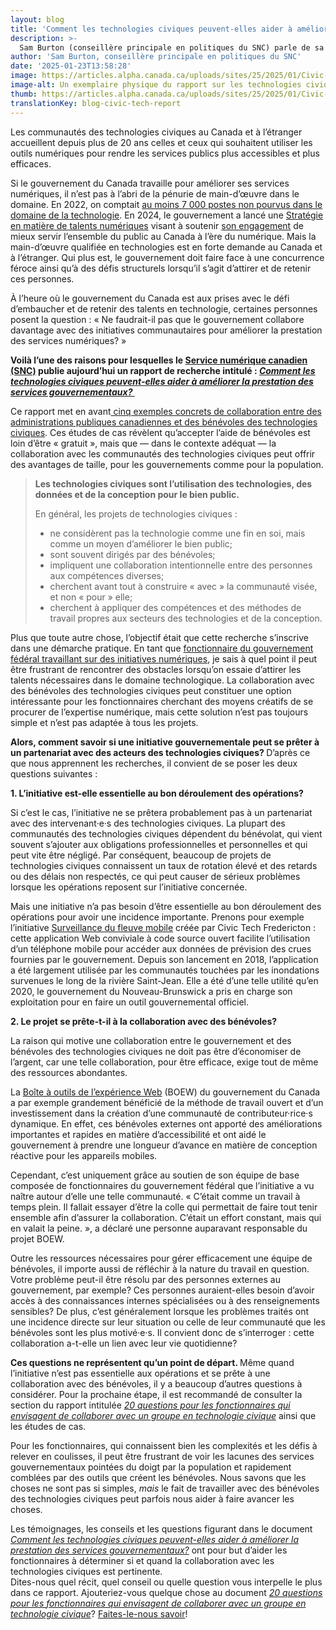 ```yaml
---
layout: blog
title: 'Comment les technologies civiques peuvent-elles aider à améliorer la prestation des services gouvernementaux?'
description: >-
  Sam Burton (conseillère principale en politiques du SNC) parle de sa recherche sur les façons dont le gouvernement peut tirer le meilleur parti de ses collaborations avec les groupes de technologies civiques.
author: 'Sam Burton, conseillère principale en politiques du SNC'
date: '2025-01-23T13:58:28'
image: https://articles.alpha.canada.ca/uploads/sites/25/2025/01/Civic-tech-blog-visual_Blog_Post_FR.jpg
image-alt: Un exemplaire physique du rapport sur les technologies civiques "Comment les technologies civiques peuvent-elles aider à améliorer la prestation des services gouvernementaux?" et des versions numériques du même rapport sur un ordinateur portable et sur un téléphone intelligent.
thumb: https://articles.alpha.canada.ca/uploads/sites/25/2025/01/Civic-tech-blog-visual_Blog_Post_FR.jpg
translationKey: blog-civic-tech-report
---
```


<p>Les communautés des technologies civiques au Canada et à l’étranger accueillent depuis plus de 20 ans celles et ceux qui souhaitent utiliser les outils numériques pour rendre les services publics plus accessibles et plus efficaces.</p>



<p>Si le gouvernement du Canada travaille pour améliorer ses services numériques, il n’est pas à l’abri de la pénurie de main-d’œuvre dans le domaine. En 2022, on comptait <a href="https://policyoptions.irpp.org/fr/magazines/october-2022/ottawa-manque-milliers-travailleurs-ti/" target="_blank" rel="noreferrer noopener">au moins 7&nbsp;000&nbsp;postes non pourvus dans le domaine de la technologie</a>. En 2024, le gouvernement a lancé une <a href="https://www.canada.ca/fr/gouvernement/systeme/gouvernement-numerique/strategie-talents-numeriques.html" target="_blank" rel="noreferrer noopener">Stratégie en matière de talents numériques</a> visant à soutenir <a href="https://www.canada.ca/fr/gouvernement/systeme/gouvernement-numerique/plans-strategiques-operations-numeriques-gouvernement-canada/ambition-numerique-canada.html" target="_blank" rel="noreferrer noopener">son engagement</a> de mieux servir l’ensemble du public au Canada à l’ère du numérique. Mais la main-d’œuvre qualifiée en technologies est en forte demande au Canada et à l’étranger. Qui plus est, le gouvernement doit faire face à une concurrence féroce ainsi qu’à des défis structurels lorsqu’il s’agit d’attirer et de retenir ces personnes.</p>



<p>À l’heure où le gouvernement du Canada est aux prises avec le défi d’embaucher et de retenir des talents en technologie, certaines personnes posent la question&nbsp;: «&nbsp;Ne faudrait-il pas que le gouvernement collabore davantage avec des initiatives communautaires pour améliorer la prestation des services numériques?&nbsp;»&nbsp;</p>



<p><strong>Voilà l’une des raisons pour lesquelles le <a href="https://www.linkedin.com/company/cds-snc/?viewAsMember=true" target="_blank" rel="noreferrer noopener">Service numérique canadien (SNC)</a> publie aujourd’hui un rapport de recherche intitulé : <em><a href="https://numerique.canada.ca/rapports/rapport-technologies-civiques-2025.pdf" target="_blank" rel="noreferrer noopener">Comment les technologies civiques peuvent-elles aider à améliorer la prestation des services gouvernementaux? </a></em></strong></p>



<p>Ce rapport met en avant<a href="https://numerique.canada.ca/rapports/rapport-technologies-civiques-2025.pdf#page=5" target="_blank" rel="noreferrer noopener"> cinq exemples concrets de collaboration entre des administrations publiques canadiennes et des bénévoles des technologies civiques</a>. Ces études de cas révèlent qu’accepter l’aide de bénévoles est loin d’être «&nbsp;gratuit&nbsp;», mais que — dans le contexte adéquat — la collaboration avec les communautés des technologies civiques peut offrir des avantages de taille, pour les gouvernements comme pour la population.</p>



<blockquote class="wp-block-quote is-layout-flow wp-block-quote-is-layout-flow">
<p><strong>Les technologies civiques sont l’utilisation des technologies, des données et de la conception pour le bien public.&nbsp;</strong></p>



<p>En général, les projets de technologies civiques&nbsp;:&nbsp;</p>



<ul class="wp-block-list">
<li>ne considèrent pas la technologie comme une fin en soi, mais comme un moyen d’améliorer le bien public;</li>



<li>sont souvent dirigés par des bénévoles;</li>



<li>impliquent une collaboration intentionnelle entre des personnes aux compétences diverses;</li>



<li>cherchent avant tout à construire «&nbsp;avec&nbsp;» la communauté visée, et non «&nbsp;pour&nbsp;» elle;</li>



<li>cherchent à appliquer des compétences et des méthodes de travail propres aux secteurs des technologies et de la conception.</li>
</ul>
</blockquote>



<p>Plus que toute autre chose, l’objectif était que cette recherche s’inscrive dans une démarche pratique. En tant que <a href="https://www.linkedin.com/in/samanthaburton/" target="_blank" rel="noreferrer noopener">fonctionnaire du gouvernement fédéral travaillant sur des initiatives numériques</a>, je sais à quel point il peut être frustrant de rencontrer des obstacles lorsqu’on essaie d’attirer les talents nécessaires dans le domaine technologique. La collaboration avec des bénévoles des technologies civiques peut constituer une option intéressante pour les fonctionnaires cherchant des moyens créatifs de se procurer de l’expertise numérique, mais cette solution n’est pas toujours simple et n’est pas adaptée à tous les projets.</p>



<p><strong>Alors, comment savoir si une initiative gouvernementale peut se prêter à un partenariat avec des acteurs des technologies civiques? </strong>D’après ce que nous apprennent les recherches, il convient de se poser les deux questions suivantes :</p>



<p><strong>1. L’initiative est-elle essentielle au bon déroulement des opérations?</strong></p>



<p>Si c’est le cas, l’initiative ne se prêtera probablement pas à un partenariat avec des intervenant·e·s des technologies civiques. La plupart des communautés des technologies civiques dépendent du bénévolat, qui vient souvent s’ajouter aux obligations professionnelles et personnelles et qui peut vite être négligé. Par conséquent, beaucoup de projets de technologies civiques connaissent un taux de rotation élevé et des retards ou des délais non respectés, ce qui peut causer de sérieux problèmes lorsque les opérations reposent sur l’initiative concernée.&nbsp;</p>



<p>Mais une initiative n’a pas besoin d’être essentielle au bon déroulement des opérations pour avoir une incidence importante. Prenons pour exemple l’initiative <a href="https://geonb.snb.ca/rwm/#fr" target="_blank" rel="noreferrer noopener">Surveillance du fleuve mobile</a> créée par Civic Tech Fredericton&nbsp;: cette application Web conviviale à code source ouvert facilite l’utilisation d’un téléphone mobile pour accéder aux données de prévision des crues fournies par le gouvernement. Depuis son lancement en 2018, l’application a été largement utilisée par les communautés touchées par les inondations survenues le long de la rivière Saint-Jean. Elle a été d’une telle utilité qu’en 2020, le gouvernement du Nouveau-Brunswick a pris en charge son exploitation pour en faire un outil gouvernemental officiel.</p>



<p><strong>2. Le projet se prête-t-il à la collaboration avec des bénévoles?</strong></p>



<p>La raison qui motive une collaboration entre le gouvernement et des bénévoles des technologies civiques ne doit pas être d’économiser de l’argent, car une telle collaboration, pour être efficace, exige tout de même des ressources abondantes.&nbsp;</p>



<p>La <a href="https://wet-boew.github.io/wet-boew/index-fr.html" target="_blank" rel="noreferrer noopener">Boîte à outils de l’expérience Web</a> (BOEW) du gouvernement du Canada a par exemple grandement bénéficié de la méthode de travail ouvert et d’un investissement dans la création d’une communauté de contributeur·rice·s dynamique. En effet, ces bénévoles externes ont apporté des améliorations importantes et rapides en matière d’accessibilité et ont aidé le gouvernement à prendre une longueur d’avance en matière de conception réactive pour les appareils mobiles.&nbsp;</p>



<p>Cependant, c’est uniquement grâce au soutien de son équipe de base composée de fonctionnaires du gouvernement fédéral que l’initiative a vu naître autour d’elle une telle communauté. «&nbsp;C’était comme un travail à temps plein. Il fallait essayer d’être la colle qui permettait de faire tout tenir ensemble afin d’assurer la collaboration. C’était un effort constant, mais qui en valait la peine.&nbsp;», a déclaré une personne auparavant responsable du projet BOEW.</p>



<p>Outre les ressources nécessaires pour gérer efficacement une équipe de bénévoles, il importe aussi de réfléchir à la nature du travail en question. Votre problème peut-il être résolu par des personnes externes au gouvernement, par exemple? Ces personnes auraient-elles besoin d’avoir accès à des connaissances internes spécialisées ou à des renseignements sensibles? De plus, c’est généralement lorsque les problèmes traités ont une incidence directe sur leur situation ou celle de leur communauté que les bénévoles sont les plus motivé·e·s. Il convient donc de s’interroger&nbsp;: cette collaboration a-t-elle un lien avec leur vie quotidienne?&nbsp;</p>



<p><strong>Ces questions ne représentent qu’un point de départ. </strong>Même quand l’initiative n’est pas essentielle aux opérations et se prête à une collaboration avec des bénévoles, il y a beaucoup d’autres questions à considérer. Pour la prochaine étape, il est recommandé de consulter la section du rapport intitulée <em><a href="https://numerique.canada.ca/rapports/rapport-technologies-civiques-2025.pdf#page=37" target="_blank" rel="noreferrer noopener">20&nbsp;questions pour les fonctionnaires qui envisagent de collaborer avec un groupe en technologie civique</a></em> ainsi que les études de cas.</p>



<p>Pour les fonctionnaires, qui connaissent bien les complexités et les défis à relever en coulisses, il peut être frustrant de voir les lacunes des services gouvernementaux pointées du doigt par la population et rapidement comblées par des outils que créent les bénévoles. Nous savons que les choses ne sont pas si simples, <em>mais</em> le fait de travailler avec des bénévoles des technologies civiques peut parfois nous aider à faire avancer les choses.</p>



<p>Les témoignages, les conseils et les questions figurant dans le document <em><a href="https://numerique.canada.ca/rapports/rapport-technologies-civiques-2025.pdf" target="_blank" rel="noreferrer noopener">Comment les technologies civiques peuvent-elles aider à améliorer la prestation des services gouvernementaux?</a></em> ont pour but d’aider les fonctionnaires à déterminer si et quand la collaboration avec les technologies civiques est pertinente.&nbsp;<br>Dites-nous quel récit, quel conseil ou quelle question vous interpelle le plus dans ce rapport. Ajouteriez-vous quelque chose au document <em><a href="https://numerique.canada.ca/rapports/rapport-technologies-civiques-2025.pdf#page=37" target="_blank" rel="noreferrer noopener">20&nbsp;questions pour les fonctionnaires qui envisagent de collaborer avec un groupe en technologie civique</a></em>? <a href="mailto:cds-snc@servicecanada.gc.ca" target="_blank" rel="noreferrer noopener">Faites-le-nous savoir</a>!</p>



<p></p>

